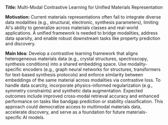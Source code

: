 **Title:** Multi-Modal Contrastive Learning for Unified Materials Representation  

**Motivation:** Current materials representations often fail to integrate diverse data modalities (e.g., structural, electronic, synthesis parameters), limiting AI's ability to generalize across materials classes and real-world applications. A unified framework is needed to bridge modalities, address data sparsity, and enable robust downstream tasks like property prediction and discovery.  

**Main Idea:** Develop a contrastive learning framework that aligns heterogeneous materials data (e.g., crystal structures, spectroscopy, synthesis conditions) into a shared embedding space. Use modality-specific encoders (e.g., graph neural networks for structures, transformers for text-based synthesis protocols) and enforce similarity between embeddings of the same material across modalities via contrastive loss. To handle data scarcity, incorporate physics-informed regularization (e.g., symmetry constraints) and synthetic data augmentation. Expected outcomes include improved cross-modal retrieval accuracy and enhanced performance on tasks like bandgap prediction or stability classification. This approach could democratize access to multimodal materials data, accelerate discovery, and serve as a foundation for future materials-specific AI models.